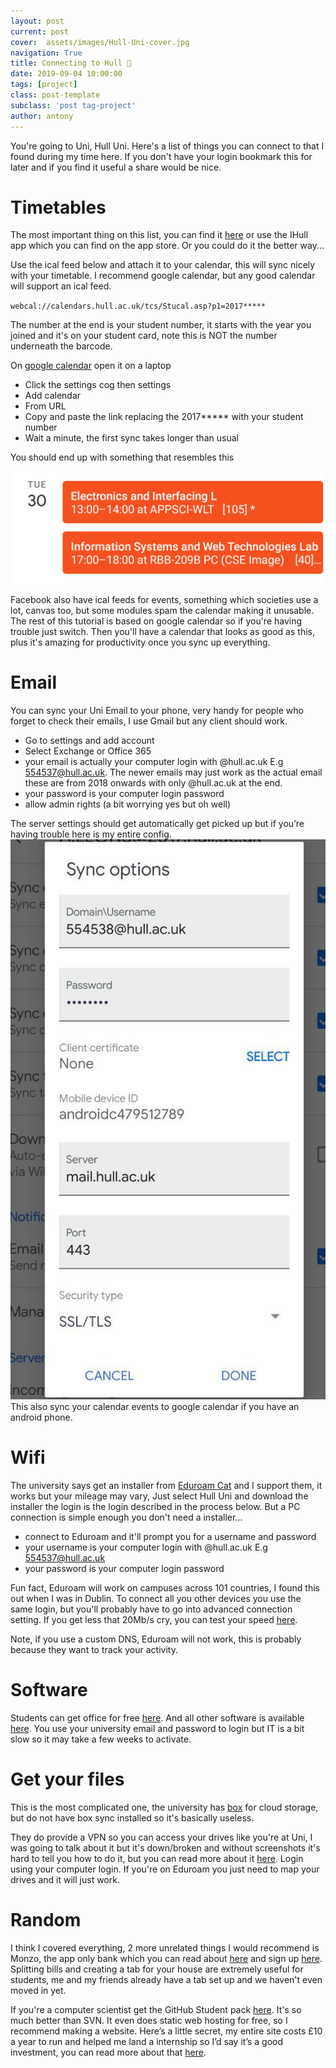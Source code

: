 ```yaml
---
layout: post
current: post
cover:  assets/images/Hull-Uni-cover.jpg
navigation: True
title: Connecting to Hull 🏫
date: 2019-09-04 10:00:00
tags: [project]
class: post-template
subclass: 'post tag-project'
author: antony
---
```


You're going to Uni, Hull Uni. Here's a list of things you can connect to that I found during my time here. If you don't have your login bookmark this for later and if you find it useful a share would be nice.

# Timetables
The most important thing on this list, you can find it [here](https://timetables.scientia.hull.ac.uk/login.aspx?ReturnUrl=%2fdefault.aspx) or use the IHull app which you can find on the app store. Or you could do it the better way...

Use the ical feed below and attach it to your calendar, this will sync nicely with your timetable. I recommend google calendar, but any good calendar will support an ical feed. 

`webcal://calendars.hull.ac.uk/tcs/Stucal.asp?p1=2017*****`

The number at the end is your student number, it starts with the year you joined and it's on your student card, note this is NOT the number underneath the barcode.

On [google calendar](https://calendar.google.com "Google Calendar") open it on a laptop
* Click the settings cog then settings
* Add calendar
* From URL
* Copy and paste the link replacing the 2017***** with your student number
* Wait a minute, the first sync takes longer than usual
  
You should end up with something that resembles this

![alt text](assets/images/calendar-screenshot.png "Calendar Screenshot")

Facebook also have ical feeds for events, something which societies use a lot, canvas too, but some modules spam the calendar making it unusable.
The rest of this tutorial is based on google calendar so if you're having trouble just switch. Then you'll have a calendar that looks as good as this, plus it's amazing for productivity once you sync up everything.

# Email
You can sync your Uni Email to your phone, very handy for people who forget to check their emails, I use Gmail but any client should work. 
* Go to settings and add account
* Select Exchange or Office 365
* your email is actually your computer login with @hull.ac.uk E.g 554537@hull.ac.uk. The newer emails may just work as the actual email these are from 2018 onwards with only @hull.ac.uk at the end.
* your password is your computer login password
* allow admin rights (a bit worrying yes but oh well)

The server settings should get automatically get picked up but if you’re having trouble here is my entire config.
![alt text](assets/images/email-screenshot.jpg "Email Screenshot")
This also sync your calendar events to google calendar if you have an android phone.

# Wifi
The university says get an installer from [Eduroam Cat](https://cat.eduroam.org/ "Eduroam") and I support them, it works but your mileage may vary, Just select Hull Uni and download the installer the login is the login described in the process below. But a PC connection is simple enough you don't need a installer...
* connect to Eduroam and it'll prompt you for a username and password
* your username is your computer login with @hull.ac.uk E.g 554537@hull.ac.uk
* your password is your computer login password

Fun fact, Eduroam will work on campuses across 101 countries, I found this out when I was in Dublin. To connect all you other devices you use the same login, but you'll probably have to go into advanced connection setting. If you get less that 20Mb/s cry, you can test your speed [here](https://speed.leons.dev "Speed Test").

Note, if you use a custom DNS, Eduroam will not work, this is probably because they want to track your activity.

# Software
Students can get office for free [here](https://www.microsoft.com/en-gb/education/products/office "Office"). And all other software is available [here](https://e5.onthehub.com/WebStore/ProductsByMajorVersionList.aspx?cmi_cs=1&cmi_mnuMain=433748da-f0a6-e811-8109-000d3af41938&ws=8fabf8c8-de0b-e211-bd05-f04da23e67f6&vsro=8 "OnTheHub"). You use your university email and password to login but IT is a bit slow so it may take a few weeks to activate.

# Get your files
This is the most complicated one, the university has [box](http://box.hull.ac.uk "box") for cloud storage, but do not have box sync installed so it's basically useless.

They do provide a VPN so you can access your drives like you're at Uni, I was going to talk about it but it's down/broken and without screenshots it's hard to tell you how to do it, but you can read more about it [here](https://share.hull.ac.uk/Services/ICT/SitePages/VPN%20-%20Working%20Remotely.aspx "VPN"). Login using your computer login. If you're on Eduroam you just need to map your drives and it will just work.

# Random
I think I covered everything, 2 more unrelated things 
I would recommend is Monzo, the app only bank which you can read about [here](https://blog.leons.dev/better-banking "Monzo Blog") and sign up [here](https://join.monzo.com/r/m4oo8cy "Join Monzo"). Splitting bills and creating a tab for your house are extremely useful for students, me and my friends already have a tab set up and we haven't even moved in yet.

If you're a computer scientist get the GitHub Student pack [here](https://education.github.com/pack "student pack"). It's so much better than SVN. It even does static web hosting for free, so I recommend making a website. Here’s a little secret, my entire site costs £10 a year to run and helped me land a internship so I’d say it’s a good investment, you can read more about that [here](https://blog.leons.dev/tooling).
